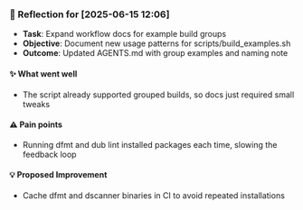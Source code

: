 <!-- reflection-template:start -->
### :book: Reflection for [2025-06-15 12:06]
  - **Task**: Expand workflow docs for example build groups
  - **Objective**: Document new usage patterns for scripts/build_examples.sh
  - **Outcome**: Updated AGENTS.md with group examples and naming note

#### :sparkles: What went well
  - The script already supported grouped builds, so docs just required small tweaks

#### :warning: Pain points
  - Running dfmt and dub lint installed packages each time, slowing the feedback loop

#### :bulb: Proposed Improvement
  - Cache dfmt and dscanner binaries in CI to avoid repeated installations
<!-- reflection-template:end -->
